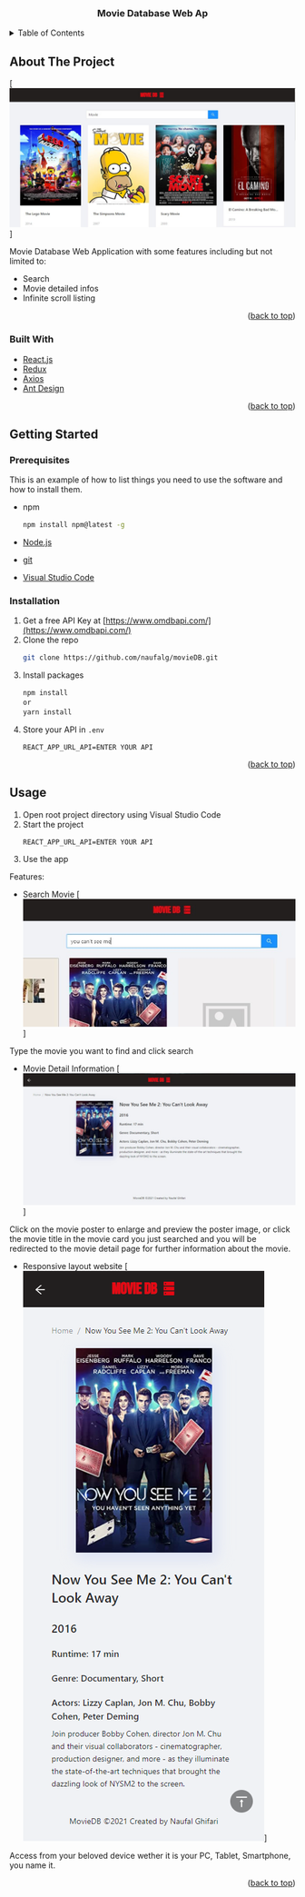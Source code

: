 <div id="top"></div>

<br />
<div align="center">
  <h3 align="center">Movie Database Web Ap</h3>
</div>

<!-- TABLE OF CONTENTS -->
<details>
  <summary>Table of Contents</summary>
  <ol>
    <li>
      <a href="#about-the-project">About The Project</a>
      <ul>
        <li><a href="#built-with">Built With</a></li>
      </ul>
    </li>
    <li>
      <a href="#getting-started">Getting Started</a>
      <ul>
        <li><a href="#prerequisites">Prerequisites</a></li>
        <li><a href="#installation">Installation</a></li>
      </ul>
    </li>
    <li><a href="#usage">Usage</a></li>
    
  </ol>
</details>

<!-- ABOUT THE PROJECT -->

## About The Project

[![1][screenshot-1]]

Movie Database Web Application with some features including but not limited to:

- Search
- Movie detailed infos
- Infinite scroll listing

<p align="right">(<a href="#top">back to top</a>)</p>

### Built With

- [React.js](https://reactjs.org/)
- [Redux](https://redux.js.org/)
- [Axios](https://axios-http.com/docs/intro)
- [Ant Design](https://ant.design/)

<p align="right">(<a href="#top">back to top</a>)</p>

## Getting Started

### Prerequisites

This is an example of how to list things you need to use the software and how to install them.

- npm

  ```sh
  npm install npm@latest -g
  ```

- [Node.js](https://nodejs.org/en/)

- [git](https://git-scm.com/downloads)

- [Visual Studio Code](https://code.visualstudio.com/)

### Installation

1. Get a free API Key at [https://www.omdbapi.com/](https://www.omdbapi.com/)
2. Clone the repo
   ```sh
   git clone https://github.com/naufalg/movieDB.git
   ```
3. Install packages
   ```sh
   npm install
   or
   yarn install
   ```
4. Store your API in `.env`
   ```env
   REACT_APP_URL_API=ENTER YOUR API
   ```

<p align="right">(<a href="#top">back to top</a>)</p>

<!-- USAGE EXAMPLES -->

## Usage

1. Open root project directory using Visual Studio Code
2. Start the project
   ```env
   REACT_APP_URL_API=ENTER YOUR API
   ```
3. Use the app

Features:
- Search Movie
  [![2][screenshot-2]]

Type the movie you want to find and click search

- Movie Detail Information
  [![3][screenshot-3]]

Click on the movie poster to enlarge and preview the poster image, or click the movie title in the movie card you just searched and you will be redirected to the movie detail page for further information about the movie.

- Responsive layout website
  [![4][screenshot-4]]

Access from your beloved device wether it is your PC, Tablet, Smartphone, you name it.

<p align="right">(<a href="#top">back to top</a>)</p>

[screenshot-1]: images/screenshot-1.jpg
[screenshot-2]: images/screenshot-2.jpg
[screenshot-3]: images/screenshot-3.jpg
[screenshot-4]: images/screenshot-4.png
